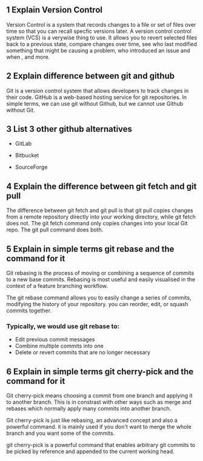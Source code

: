 ## 1 Explain Version Control

Version Control is a system that records changes to a file or set of files over time so that you can recall specfic versions later. A version control control system (VCS) is a verywise thing to use. It allows you to revert selected files back to a previous state, compare changes over time, see who last modified something that might be causing a problem, who introduced an issue and when , and more.

## 2 Explain difference between git and github

Git is a version control system that allows developers to track changes in their code. GitHub is a web-based hosting service for git repositories. In simple terms, we can use git without Github, but we cannot use Github without Git.

## 3 List 3 other github alternatives

- GitLab

- Bitbucket

- SourceForge

## 4 Explain the difference between git fetch and git pull

The difference between git fetch and git pull is that git pull copies changes from a remote repository directly into your working directory, while git fetch does not. The git fetch command only copies changes into your local Git repo. The git pull command does both.

## 5 Explain in simple terms git rebase and the command for it

Git rebasing is the process of moving or combining a sequence of commits to a new base commits. Rebasing is most useful and easily visualised in the context of a feature branching workflow.

The git rebase command allows you to easily change a series of commits, modifying the history of your repository. you can reorder, edit, or squash commits together.

### Typically, we would use git rebase to:

- Edit previous commit messages
- Combine multiple commits into one
- Delete or revert commits that are no longer necessary

## 6 Explain in simple terms git cherry-pick and the command for it

Git cherry-pick means choosing a commit from one branch and applying it to another branch. This is in constrast with other ways such as merge and rebases which normally apply many commits into another branch.

Git cherry-pick is just like rebasing, an advanced concept and also a powerful command. it is mainly used if you don't want to merge the whole branch and you want some of the commits.

git cherry-pick is a powerful command that enables arbitrary git commits to be picked by reference and appended to the current working head.